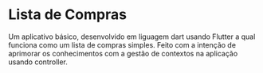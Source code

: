 # Lista de Compras
Um aplicativo básico, desenvolvido em liguagem dart usando Flutter a qual funciona como um lista de compras simples. Feito com a intenção de aprimorar os conhecimentos com a gestão de contextos na aplicação usando controller.




